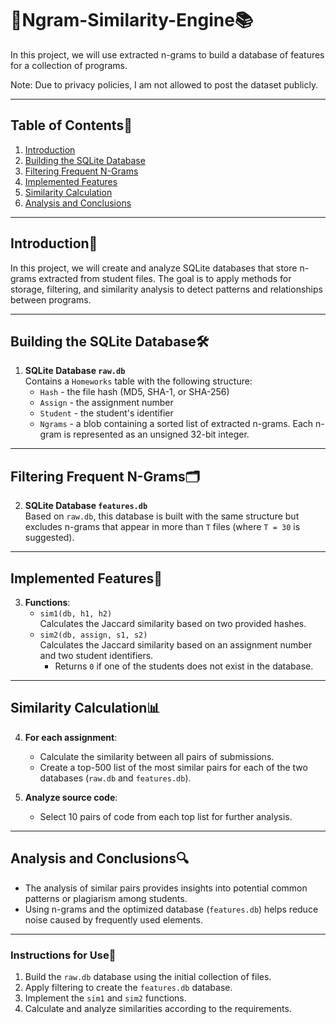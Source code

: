 # 🤖Ngram-Similarity-Engine📚

In this project, we will use extracted n-grams to build a database of features for a collection of programs.

Note: Due to privacy policies, I am not allowed to post the dataset publicly.

---

## Table of Contents📑
1. [Introduction](#introduction)
2. [Building the SQLite Database](#building-the-sqlite-database)
3. [Filtering Frequent N-Grams](#filtering-frequent-n-grams)
4. [Implemented Features](#implemented-features)
5. [Similarity Calculation](#similarity-calculation)
6. [Analysis and Conclusions](#analysis-and-conclusions)

---

## Introduction📘

In this project, we will create and analyze SQLite databases that store n-grams extracted from student files. The goal is to apply methods for storage, filtering, and similarity analysis to detect patterns and relationships between programs.

---

## Building the SQLite Database🛠️

1. **SQLite Database `raw.db`**  
   Contains a `Homeworks` table with the following structure:  
   - `Hash` - the file hash (MD5, SHA-1, or SHA-256)  
   - `Assign` - the assignment number  
   - `Student` - the student's identifier  
   - `Ngrams` - a blob containing a sorted list of extracted n-grams. Each n-gram is represented as an unsigned 32-bit integer.  

---

## Filtering Frequent N-Grams🗂️

2. **SQLite Database `features.db`**  
   Based on `raw.db`, this database is built with the same structure but excludes n-grams that appear in more than `T` files (where `T = 30` is suggested).  

---

## Implemented Features🧩

3. **Functions**:  
   - `sim1(db, h1, h2)`  
     Calculates the Jaccard similarity based on two provided hashes.  
   - `sim2(db, assign, s1, s2)`  
     Calculates the Jaccard similarity based on an assignment number and two student identifiers.  
     - Returns `0` if one of the students does not exist in the database.  

---

## Similarity Calculation📊

4. **For each assignment**:  
   - Calculate the similarity between all pairs of submissions.  
   - Create a top-500 list of the most similar pairs for each of the two databases (`raw.db` and `features.db`).  

5. **Analyze source code**:  
   - Select 10 pairs of code from each top list for further analysis.  

---

## Analysis and Conclusions🔍

- The analysis of similar pairs provides insights into potential common patterns or plagiarism among students.  
- Using n-grams and the optimized database (`features.db`) helps reduce noise caused by frequently used elements.  

---

### Instructions for Use💾
1. Build the `raw.db` database using the initial collection of files.  
2. Apply filtering to create the `features.db` database.  
3. Implement the `sim1` and `sim2` functions.  
4. Calculate and analyze similarities according to the requirements.

